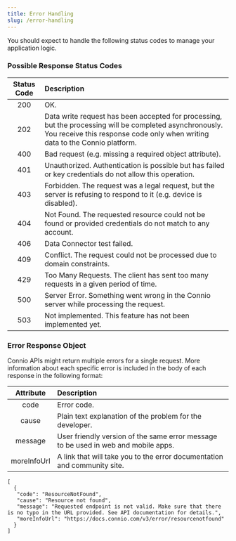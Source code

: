 ```yaml
---
title: Error Handling
slug: /error-handling
---
```


You should expect to handle the following status codes to manage your application logic.

### Possible Response Status Codes
| Status Code	 | Description |
| :-------------: |:------------- | 
|200 |	OK. | Request has succeeded. |
|202 |	Data write request has been accepted for processing, but the processing will be completed asynchronously. You receive this response code only when writing data to the Connio platform. |
|400 |	Bad request (e.g. missing a required object attribute). |
|401 |	Unauthorized. Authentication is possible but has failed or key credentials do not allow this operation. |
|403 |	Forbidden. The request was a legal request, but the server is refusing to respond to it (e.g. device is disabled). |
|404 |	Not Found. The requested resource could not be found or provided credentials do not match to any account. |
|406 |	Data Connector test failed. |
|409 |	Conflict. The request could not be processed due to domain constraints. |
|429 |	Too Many Requests. The client has sent too many requests in a given period of time. |
|500 |	Server Error. Something went wrong in the Connio server while processing the request. |
|503|	Not implemented. This feature has not been implemented yet. |

### Error Response Object

Connio APIs might return multiple errors for a single request. More information about each specific error is included in the body of each response in the following format:

| Attribute	 | Description |
| :-------------: |:-------------| 
| code |	Error code. |
| cause	| Plain text explanation of the problem for the developer. |
| message |	User friendly version of the same error message to be used in web and mobile apps. |
| moreInfoUrl | A link that will take you to the error documentation and community site. |

```
[
  {
   "code": "ResourceNotFound", 
   "cause": "Resource not found",
   "message": "Requested endpoint is not valid. Make sure that there is no typo in the URL provided. See API documentation for details.",
   "moreInfoUrl": "https://docs.connio.com/v3/error/resourcenotfound"
  }
]
```
